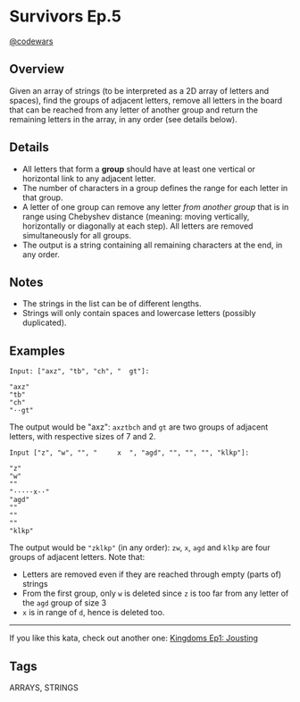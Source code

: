 # Survivors Ep.5

[@codewars](https://www.codewars.com/kata/60a58520c42fb60055546ce5)

## Overview

Given an array of strings (to be interpreted as a 2D array of letters and spaces), find the groups of adjacent letters, remove all letters in the board that can be reached from any letter of another group and return the remaining letters in the array, in any order (see details below).

## Details

- All letters that form a **group** should have at least one vertical or horizontal link to any adjacent letter.
- The number of characters in a group defines the range for each letter in that group.
- A letter of one group can remove any letter *from another group* that is in range using Chebyshev distance (meaning: moving vertically, horizontally or diagonally at each step). All letters are removed simultaneously for all groups.
- The output is a string containing all remaining characters at the end, in any order.

## Notes

- The strings in the list can be of different lengths.
- Strings will only contain spaces and lowercase letters (possibly duplicated).

## Examples

```text
Input: ["axz", "tb", "ch", "  gt"]:

"axz"
"tb"
"ch"
"··gt"
```

The output would be "axz": `axztbch` and `gt` are two groups of adjacent letters, with respective sizes of 7 and 2.

```text
Input ["z", "w", "", "     x  ", "agd", "", "", "", "klkp"]:

"z"
"w"
""
"·····x··"
"agd"
""
""
""
"klkp"
```

The output would be `"zklkp"` (in any order): `zw`, `x`, `agd` and `klkp` are four groups of adjacent letters. Note that:

- Letters are removed even if they are reached through empty (parts of) strings
- From the first group, only `w` is deleted since `z` is too far from any letter of the `agd` group of size 3
- `x` is in range of `d`, hence is deleted too.

---

If you like this kata, check out another one: [Kingdoms Ep1: Jousting](https://www.codewars.com/kata/6138ee916cb50f00227648d9)

## Tags

ARRAYS, STRINGS
